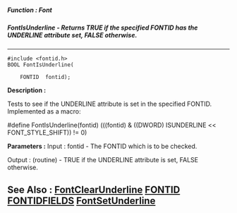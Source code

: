 ##### Function : Font
##### FontIsUnderline - Returns TRUE if the specified FONTID has the UNDERLINE attribute set, FALSE otherwise.
---
```
#include <fontid.h>
BOOL FontIsUnderline(

	FONTID  fontid);
```
**Description :**

Tests to see if the UNDERLINE attribute is set in the specified FONTID.  
Implemented as a macro:

#define FontIsUnderline(fontid) (((fontid) & ((DWORD) ISUNDERLINE << 
FONT_STYLE_SHIFT)) != 0)

**Parameters :**
Input :
fontid  -  The FONTID which is to be checked.

Output :
(routine)  -  TRUE if the UNDERLINE attribute is set, FALSE otherwise.



**See Also :**
[FontClearUnderline](/reference/Func/FontClearUnderline)
[FONTID](/reference/Data/FONTID)
[FONTIDFIELDS](/reference/Data/FONTIDFIELDS)
[FontSetUnderline](/reference/Func/FontSetUnderline)
---
